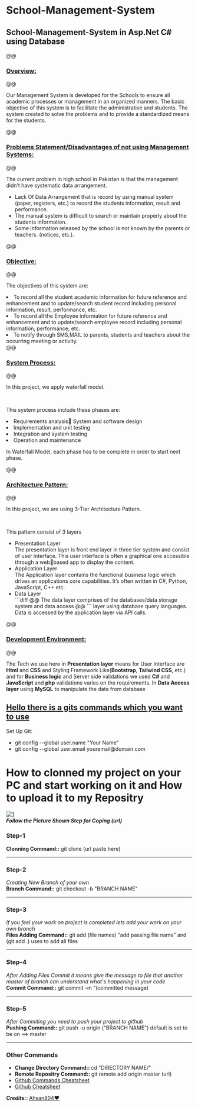 # School-Management-System

<h2>School-Management-System in Asp.Net C# using Database</h2>

@@<h3><u>Overview:</u></h3>@@
<p>Our Management System is developed for the Schools to ensure all academic processes 
or management in an organized manners. The basic objective of this system is to facilitate the 
administrative and students. The system created to solve the problems and to provide a 
standardized means for the students.</p> 
@@<h3><u>Problems Statement/Disadvantages of not using Management Systems:</u></h3>@@
<p>The current problem in high school in Pakistan is that the management didn’t have systematic 
data arrangement.</p>
<ul>
<li> Lack Of Data Arrangement that is record by using manual system (paper, registers, etc.) 
to record the students information, result and performance. </li>
<li>The manual system is difficult to search or maintain properly about the students 
information.</li>
<li>Some information released by the school is not known by the parents or teachers.
(notices, etc.).</li>
</ul>
@@<h3><u>Objective:</u></h3>@@
<p>The objectives of this system are:</p>
<li>To record all the student academic information for future reference and enhancement 
and to update/search student record including personal information, result, 
performance, etc.</li>
<li>To record all the Employee information for future reference and enhancement and to 
update/search employee record including personal information, performance, etc.</li>
<li>To notify through SMS,MAIL to parents, students and teachers about the occurring 
meeting or activity.</li>
@@<h3><u>System Process:</u></h3>@@
<p>In this project, we apply waterfall model.</p><br>
<p>This system process include these phases are:</p>
<li>Requirements analysis System and software design</li>
<li>Implementation and unit testing </li>
<li>Integration and system testing </li>
<li>Operation and maintenance</li>
<p>In Waterfall Model, each phase has to be complete in order to start next phase.</p> 
@@<h3><u>Architecture Pattern:</u></h3>@@
<p>In this project, we are using 3-Tier Architecture Pattern.</p><br> 
<p>This pattern consist of 3 layers</p>
<ul>
<li> Presentation Layer</li>
  The presentation layer is front end layer in three tier system and consist of user 
interface. This user interface is often a graphical one accessible through a webbased app to display the content.
<li> Application Layer</li>
  The Application layer contains the functional business logic which drives an 
applications core capabilities. It’s often written in C#, Python, JavaScript, C++ etc.
<li> Data Layer</li>
  ```diff
  @@ The data layer comprises of the databases/data storage system and data access @@ 
  ```
layer using database query languages. Data is accessed by the application layer 
via API calls. 
</ul>
@@<h3><u>Development Environment:</u></h3>@@
</p>The Tech we use here in <b>Presentation layer</b> means for User Interface are <b>Html</b> and <b>CSS</b>
and Styling Framework Like(<b>Bootstrap</b>, <b>Tailwind CSS</b>, etc.) and for <b>Business logic</b> and Server 
side validations we used <b>C#</b> and <b>JavaScript</b> and <b>php</b> validations varies on the requirements. In 
<b>Data Access layer</b> using <b>MySQL</b> to manipulate the data from database</p>

<h2><u>Hello there is a gits commands which you want to use</u></h2>

Set Up Git:

<ul>
<li>git config --global user.name "Your Name"</br></li>
<li>git config --global user.email youremail@domain.com</li>
</ul>
<h1>How to clonned my project on your PC and start working on it and How  to upload it to my Repositry</br></h1>
<a target="_blank" href="https://ibb.co/zVQmfWB"><img src="https://i.ibb.co/VYJLB0z/1.png" alt="1" border="0"></a><br/><b><i>Follow the Picture Shown Step for Coping (url)</i></b><br />
<h3>Step-1</h3><b>Clonning Command::</b> git clone (url paste here)<hr>
<h3>Step-2</h3><i>Creating New Branch of your own</i></br><b>Branch Command::</b> git checkout -b "BRANCH NAME"<hr>
<h3>Step-3</h3><i>If you feel your work on project is completed lets add your work on your own branch</i></br><b>Files Adding Command::</b> git add (file names) "add passing file name" and (git add .) uses to add all files<hr>
<h3>Step-4</h3><i>After Adding Files Commit it means give the message to file that another master of branch can understand what's happening in your code</i></br><b>Commit Command::</b> git commit -m "(committed message)<hr>
<h3>Step-5</h3><i>After Commiting you need to push your project to github</i></br> <b>Pushing Command::</b> git push -u origin ("BRANCH NAME") default is set to be on ==> master<hr>

<h3>Other Commands</h3>
<ul><li><b>Change Directory Command:: </b>cd "DIRECTORY NAME/"</li><li><b>Remote Repositry Command:: </b>git remote add origin master (url)</li><li><a target="_blank" href="https://pdfhost.io/v/hO4YEV4gN_Git_Cheat_Sheet.pdf">Github Commands Cheatsheet<li><a target="_blank" href="https://pdfhost.io/v/ADxeUoeMH_AtlassianGitCheatsheetpdf.pdf">Github Cheatsheet</a></li></a></li></ul>

<b><i>Credits:: </i></b> <a href="https://github.com/Ahsan804">Ahsan804❤️</a>
